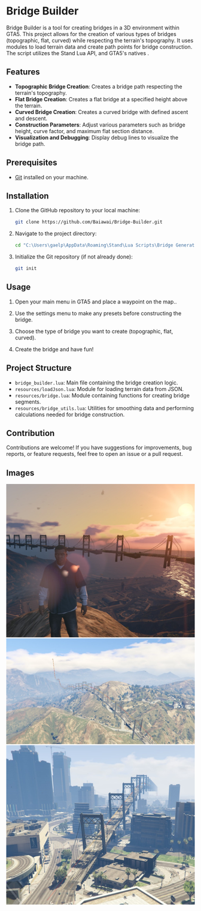 # Bridge Builder

Bridge Builder is a tool for creating bridges in a 3D environment within GTA5. This project allows for the creation of various types of bridges (topographic, flat, curved) while respecting the terrain's topography. It uses modules to load terrain data and create path points for bridge construction. The script utilizes the Stand Lua API, and GTA5's natives .

## Features

- **Topographic Bridge Creation**: Creates a bridge path respecting the terrain's topography.
- **Flat Bridge Creation**: Creates a flat bridge at a specified height above the terrain.
- **Curved Bridge Creation**: Creates a curved bridge with defined ascent and descent.
- **Construction Parameters**: Adjust various parameters such as bridge height, curve factor, and maximum flat section distance.
- **Visualization and Debugging**: Display debug lines to visualize the bridge path.

## Prerequisites

- [Git](https://git-scm.com/) installed on your machine.

## Installation

1. Clone the GitHub repository to your local machine:

    ```sh
    git clone https://github.com/Baiawai/Bridge-Builder.git
    ```

2. Navigate to the project directory:

    ```sh
    cd "C:\Users\gaelp\AppData\Roaming\Stand\Lua Scripts\Bridge Generator\Bridge Builder"
    ```

3. Initialize the Git repository (if not already done):

    ```sh
    git init
    ```

## Usage

1. Open your main menu in GTA5 and place a waypoint on the map..

2. Use the settings menu to make any presets before constructing the bridge.

3. Choose the type of bridge you want to create (topographic, flat, curved).

4. Create the bridge and have fun!

## Project Structure

- `bridge_builder.lua`: Main file containing the bridge creation logic.
- `resources/loadJson.lua`: Module for loading terrain data from JSON.
- `resources/bridge.lua`: Module containing functions for creating bridge segments.
- `resources/bridge_utils.lua`: Utilities for smoothing data and performing calculations needed for bridge construction.

## Contribution

Contributions are welcome! If you have suggestions for improvements, bug reports, or feature requests, feel free to open an issue or a pull request.

## Images
![Bridge Builder](images/20240625192134_1.jpg)
![Bridge Builder](images/20240625192517_1.jpg)
![Bridge Builder](images/20240625192920_1.jpg)

